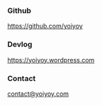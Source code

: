 ### Github
https://github.com/yoiyoy


### Devlog
https://yoiyoy.wordpress.com


### Contact
[contact@yoiyoy.com](mailto:contact@yoiyoy.com)